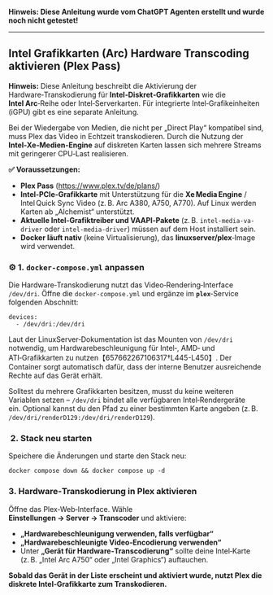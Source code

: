 **Hinweis: Diese Anleitung wurde vom ChatGPT Agenten erstellt und wurde noch nicht getestet!**

---

##  Intel Grafikkarten (Arc) Hardware Transcoding aktivieren (Plex Pass)

**Hinweis:** Diese Anleitung beschreibt die Aktivierung der Hardware‑Transkodierung für **Intel‑Diskret‑Grafikkarten** wie die **Intel Arc**‑Reihe oder Intel‑Serverkarten. Für integrierte Intel‑Grafikeinheiten (iGPU) gibt es eine separate Anleitung.

Bei der Wiedergabe von Medien, die nicht per „Direct Play“ kompatibel sind, muss Plex das Video in Echtzeit transkodieren. Durch die Nutzung der **Intel‑Xe‑Medien‑Engine** auf diskreten Karten lassen sich mehrere Streams mit geringerer CPU‑Last realisieren.

**✅ Voraussetzungen:**
- **Plex Pass** (https://www.plex.tv/de/plans/)
- **Intel‑PCIe‑Grafikkarte** mit Unterstützung für die **Xe Media Engine** / Intel Quick Sync Video (z. B. Arc A380, A750, A770). Auf Linux werden Karten ab „Alchemist“ unterstützt.
- **Aktuelle Intel‑Grafiktreiber und VAAPI‑Pakete** (z. B. `intel-media-va-driver` oder `intel-media-driver`) müssen auf dem Host installiert sein. 
- **Docker läuft nativ** (keine Virtualisierung), das **linuxserver/plex**‑Image wird verwendet.

### ⚙️ 1. `docker‑compose.yml` anpassen
Die Hardware‑Transkodierung nutzt das Video‑Rendering‑Interface `/dev/dri`. Öffne die `docker‑compose.yml` und ergänze im **`plex`**‑Service folgenden Abschnitt:

```
devices:
  - /dev/dri:/dev/dri
```

Laut der LinuxServer‑Dokumentation ist das Mounten von `/dev/dri` notwendig, um Hardwarebeschleunigung für Intel‑, AMD‑ und ATI‑Grafikkarten zu nutzen【657662267106317†L445-L450】. Der Container sorgt automatisch dafür, dass der interne Benutzer ausreichende Rechte auf das Gerät erhält.

Solltest du mehrere Grafikkarten besitzen, musst du keine weiteren Variablen setzen – `/dev/dri` bindet alle verfügbaren Intel‑Rendergeräte ein. Optional kannst du den Pfad zu einer bestimmten Karte angeben (z. B. `/dev/dri/renderD129:/dev/dri/renderD129`).

###  2. Stack neu starten
Speichere die Änderungen und starte den Stack neu:

```
docker compose down && docker compose up -d
```

### ️3. Hardware‑Transkodierung in Plex aktivieren
Öffne das Plex‑Web‑Interface. Wähle **Einstellungen → Server → Transcoder** und aktiviere:
- **„Hardwarebeschleunigung verwenden, falls verfügbar“**
- **„Hardwarebeschleunigte Video‑Encodierung verwenden“**
- Unter **„Gerät für Hardware‑Transcodierung“** sollte deine Intel‑Karte (z. B. „Intel Arc A750“ oder „Intel Graphics“) auftauchen.

**Sobald das Gerät in der Liste erscheint und aktiviert wurde, nutzt Plex die diskrete Intel‑Grafikkarte zum Transkodieren.**
